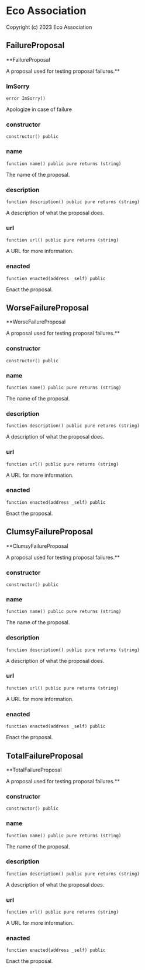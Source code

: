 # Eco Association

Copyright (c) 2023 Eco Association

## FailureProposal

**FailureProposal

A proposal used for testing proposal failures.**

### ImSorry

  ```solidity
  error ImSorry()
  ```

Apologize in case of failure

### constructor

  ```solidity
  constructor() public
  ```

### name

  ```solidity
  function name() public pure returns (string)
  ```

The name of the proposal.

### description

  ```solidity
  function description() public pure returns (string)
  ```

A description of what the proposal does.

### url

  ```solidity
  function url() public pure returns (string)
  ```

A URL for more information.

### enacted

  ```solidity
  function enacted(address _self) public
  ```

Enact the proposal.

## WorseFailureProposal

**WorseFailureProposal

A proposal used for testing proposal failures.**

### constructor

  ```solidity
  constructor() public
  ```

### name

  ```solidity
  function name() public pure returns (string)
  ```

The name of the proposal.

### description

  ```solidity
  function description() public pure returns (string)
  ```

A description of what the proposal does.

### url

  ```solidity
  function url() public pure returns (string)
  ```

A URL for more information.

### enacted

  ```solidity
  function enacted(address _self) public
  ```

Enact the proposal.

## ClumsyFailureProposal

**ClumsyFailureProposal

A proposal used for testing proposal failures.**

### constructor

  ```solidity
  constructor() public
  ```

### name

  ```solidity
  function name() public pure returns (string)
  ```

The name of the proposal.

### description

  ```solidity
  function description() public pure returns (string)
  ```

A description of what the proposal does.

### url

  ```solidity
  function url() public pure returns (string)
  ```

A URL for more information.

### enacted

  ```solidity
  function enacted(address _self) public
  ```

Enact the proposal.

## TotalFailureProposal

**TotalFailureProposal

A proposal used for testing proposal failures.**

### constructor

  ```solidity
  constructor() public
  ```

### name

  ```solidity
  function name() public pure returns (string)
  ```

The name of the proposal.

### description

  ```solidity
  function description() public pure returns (string)
  ```

A description of what the proposal does.

### url

  ```solidity
  function url() public pure returns (string)
  ```

A URL for more information.

### enacted

  ```solidity
  function enacted(address _self) public
  ```

Enact the proposal.

